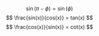 $$ \sin(\pi - \phi) = \sin(\phi) $$
$$ \frac{sin(x)}{cos(x)} = tan(x) $$
$$ \frac{cos(x)}{sin(x)} = cot(x) $$